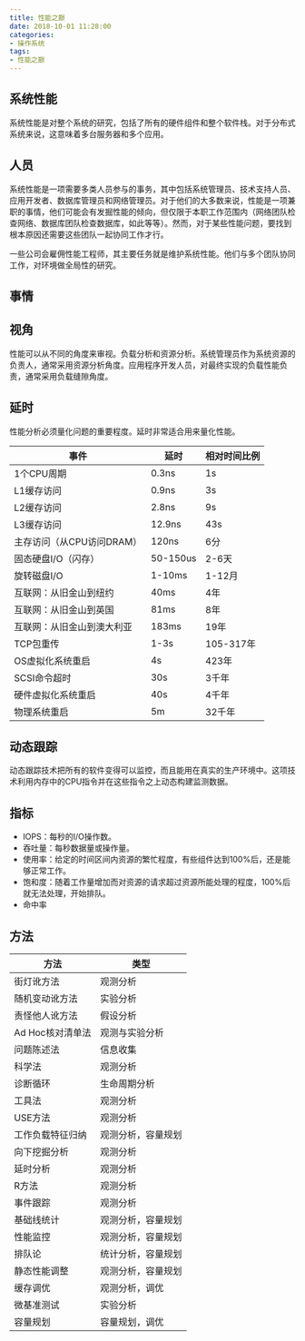 ```yaml
---
title: 性能之巅
date: 2018-10-01 11:28:00
categories:
- 操作系统
tags:
- 性能之巅
---
```


## 系统性能

系统性能是对整个系统的研究，包括了所有的硬件组件和整个软件栈。对于分布式系统来说，这意味着多台服务器和多个应用。

## 人员

系统性能是一项需要多类人员参与的事务，其中包括系统管理员、技术支持人员、应用开发者、数据库管理员和网络管理员。对于他们的大多数来说，性能是一项兼职的事情，他们可能会有发掘性能的倾向，但仅限于本职工作范围内（网络团队检查网络、数据库团队检查数据库，如此等等）。然而，对于某些性能问题，要找到根本原因还需要这些团队一起协同工作才行。

一些公司会雇佣性能工程师，其主要任务就是维护系统性能。他们与多个团队协同工作，对环境做全局性的研究。

## 事情

## 视角

性能可以从不同的角度来审视。负载分析和资源分析。系统管理员作为系统资源的负责人，通常采用资源分析角度。应用程序开发人员，对最终实现的负载性能负责，通常采用负载缝隙角度。

## 延时

性能分析必须量化问题的重要程度。延时非常适合用来量化性能。

|事件|延时|相对时间比例|
|-|-|-|
|1个CPU周期|0.3ns|1s|
|L1缓存访问|0.9ns|3s|
|L2缓存访问|2.8ns|9s|
|L3缓存访问|12.9ns|43s|
|主存访问（从CPU访问DRAM）|120ns|6分|
|固态硬盘I/O（闪存）|50-150us|2-6天|
|旋转磁盘I/O|1-10ms|1-12月|
|互联网：从旧金山到纽约|40ms|4年|
|互联网：从旧金山到英国|81ms|8年|
|互联网：从旧金山到澳大利亚|183ms|19年|
|TCP包重传|1-3s|105-317年|
|OS虚拟化系统重启|4s|423年|
|SCSI命令超时|30s|3千年|
|硬件虚拟化系统重启|40s|4千年|
|物理系统重启|5m|32千年|

## 动态跟踪

动态跟踪技术把所有的软件变得可以监控，而且能用在真实的生产环境中。这项技术利用内存中的CPU指令并在这些指令之上动态构建监测数据。

## 指标

- IOPS：每秒的I/O操作数。
- 吞吐量：每秒数据量或操作量。
- 使用率：给定的时间区间内资源的繁忙程度，有些组件达到100%后，还是能够正常工作。
- 饱和度：随着工作量增加而对资源的请求超过资源所能处理的程度，100%后就无法处理，开始排队。
- 命中率

## 方法

|方法|类型|
|-|-|
|街灯讹方法|观测分析|
|随机变动讹方法|实验分析|
|责怪他人讹方法|假设分析|
|Ad Hoc核对清单法|观测与实验分析|
|问题陈述法|信息收集|
|科学法|观测分析|
|诊断循环|生命周期分析|
|工具法|观测分析|
|USE方法|观测分析|
|工作负载特征归纳|观测分析，容量规划|
|向下挖掘分析|观测分析|
|延时分析|观测分析|
|R方法|观测分析|
|事件跟踪|观测分析|
|基础线统计|观测分析，容量规划|
|性能监控|观测分析，容量规划|
|排队论|统计分析，容量规划|
|静态性能调整|观测分析，容量规划|
|缓存调优|观测分析，调优|
|微基准测试|实验分析|
|容量规划|容量规划，调优|